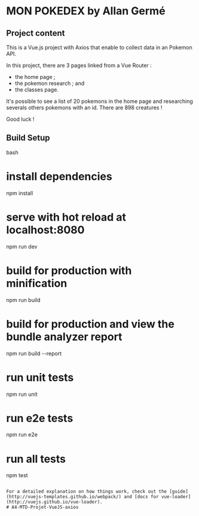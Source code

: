 # MON POKEDEX by Allan Germé 

## Project content

This is a Vue.js project with Axios that enable to collect data in an Pokemon API. 

In this project, there are 3 pages linked from a Vue Router : 

- the home page ;
- the pokemon research ; and
- the classes page.

It's possible to see a list of 20 pokemons in the home page and researching severals others pokemons with an id. There are 898 creatures ! 

Good luck ! 

## Build Setup

bash
# install dependencies
npm install

# serve with hot reload at localhost:8080
npm run dev

# build for production with minification
npm run build

# build for production and view the bundle analyzer report
npm run build --report

# run unit tests
npm run unit

# run e2e tests
npm run e2e

# run all tests
npm test
```

For a detailed explanation on how things work, check out the [guide](http://vuejs-templates.github.io/webpack/) and [docs for vue-loader](http://vuejs.github.io/vue-loader).
#   A 4 - M T D - P r o j e t - V u e J S - a x i o s 
 
 